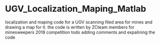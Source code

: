 # UGV_Localization_Maping_Matlab
localization and maping code for a UGV scanning filed area for mines and drawing a map for it. the code is written by ZCteam members for minesweepers 2018  competition
todo adding comments and expalining the code
